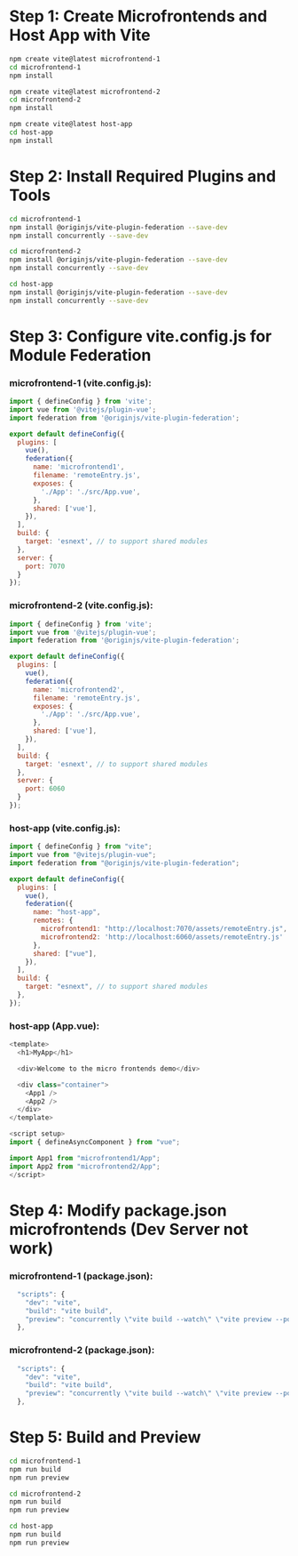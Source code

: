 # Step 1: Create Microfrontends and Host App with Vite
```bash
npm create vite@latest microfrontend-1
cd microfrontend-1
npm install

npm create vite@latest microfrontend-2
cd microfrontend-2
npm install

npm create vite@latest host-app
cd host-app
npm install
```

# Step 2: Install Required Plugins and Tools
```bash
cd microfrontend-1
npm install @originjs/vite-plugin-federation --save-dev
npm install concurrently --save-dev

cd microfrontend-2
npm install @originjs/vite-plugin-federation --save-dev
npm install concurrently --save-dev

cd host-app
npm install @originjs/vite-plugin-federation --save-dev
npm install concurrently --save-dev
```

# Step 3: Configure vite.config.js for Module Federation
### microfrontend-1 (vite.config.js):
```javascript
import { defineConfig } from 'vite';
import vue from '@vitejs/plugin-vue';
import federation from '@originjs/vite-plugin-federation';

export default defineConfig({
  plugins: [
    vue(),
    federation({
      name: 'microfrontend1',
      filename: 'remoteEntry.js',
      exposes: {
        './App': './src/App.vue',
      },
      shared: ['vue'],
    }),
  ],
  build: {
    target: 'esnext', // to support shared modules
  },
  server: {
    port: 7070
  }
});
```
### microfrontend-2 (vite.config.js):
```javascript
import { defineConfig } from 'vite';
import vue from '@vitejs/plugin-vue';
import federation from '@originjs/vite-plugin-federation';

export default defineConfig({
  plugins: [
    vue(),
    federation({
      name: 'microfrontend2',
      filename: 'remoteEntry.js',
      exposes: {
        './App': './src/App.vue',
      },
      shared: ['vue'],
    }),
  ],
  build: {
    target: 'esnext', // to support shared modules
  },
  server: {
    port: 6060
  }
});
```

### host-app (vite.config.js):
```javascript
import { defineConfig } from "vite";
import vue from "@vitejs/plugin-vue";
import federation from "@originjs/vite-plugin-federation";

export default defineConfig({
  plugins: [
    vue(),
    federation({
      name: "host-app",
      remotes: {
        microfrontend1: "http://localhost:7070/assets/remoteEntry.js",
        microfrontend2: 'http://localhost:6060/assets/remoteEntry.js'
      },
      shared: ["vue"],
    }),
  ],
  build: {
    target: "esnext", // to support shared modules
  },
});
```

### host-app (App.vue):
```javascript
<template>
  <h1>MyApp</h1>

  <div>Welcome to the micro frontends demo</div>

  <div class="container">
    <App1 />
    <App2 />
  </div>
</template>

<script setup>
import { defineAsyncComponent } from "vue";

import App1 from "microfrontend1/App";
import App2 from "microfrontend2/App";
</script>
```

# Step 4: Modify package.json microfrontends (Dev Server not work)
### microfrontend-1 (package.json):
```javascript
  "scripts": {
    "dev": "vite",
    "build": "vite build",
    "preview": "concurrently \"vite build --watch\" \"vite preview --port 7070 --strictPort\""
  },
```
### microfrontend-2 (package.json):
```javascript
  "scripts": {
    "dev": "vite",
    "build": "vite build",
    "preview": "concurrently \"vite build --watch\" \"vite preview --port 6060 --strictPort\""
  },
```

# Step 5: Build and Preview
```bash
cd microfrontend-1
npm run build
npm run preview

cd microfrontend-2
npm run build
npm run preview

cd host-app
npm run build
npm run preview
```